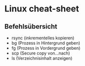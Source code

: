 # Linux cheat-sheet

## Befehlsübersicht

* rsync (inkrementelles kopieren)
* bg (Prozess in Hintergrund geben)
* fg (Prozess in Vordergrund geben)
* scp (Secure copy von...nach)
* ls (Verzeichnisinhalt anzeigen)
